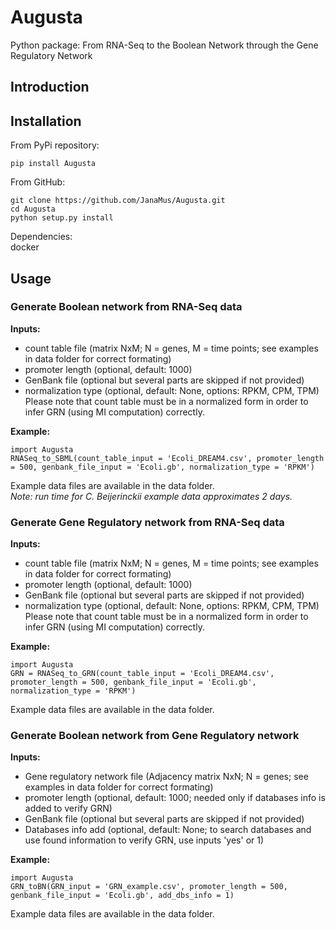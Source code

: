 # Augusta
Python package: From RNA-Seq to the Boolean Network through the Gene Regulatory Network

## Introduction

## Installation
From PyPi repository:
```
pip install Augusta
```
From GitHub:
```
git clone https://github.com/JanaMus/Augusta.git
cd Augusta
python setup.py install
```
Dependencies:<br />
docker

## Usage
### Generate Boolean network from RNA-Seq data
**Inputs:**<br />
- count table file (matrix NxM; N = genes, M =  time points; see examples in data folder for correct formating)<br />
- promoter length (optional, default: 1000)<br />
- GenBank file (optional but several parts are skipped if not provided)<br />
- normalization type (optional, default: None, options: RPKM, CPM, TPM)<br />
Please note that count table must be in a normalized form in order to infer GRN (using MI computation) correctly.

**Example:**
```
import Augusta
RNASeq_to_SBML(count_table_input = 'Ecoli_DREAM4.csv', promoter_length = 500, genbank_file_input = 'Ecoli.gb', normalization_type = 'RPKM')
```
Example data files are available in the data folder.<br />
*Note: run time for C. Beijerinckii example data approximates 2 days.*

### Generate Gene Regulatory network from RNA-Seq data
**Inputs:**<br />
- count table file (matrix NxM; N = genes, M =  time points; see examples in data folder for correct formating)<br />
- promoter length (optional, default: 1000)<br />
- GenBank file (optional but several parts are skipped if not provided)<br />
- normalization type (optional, default: None, options: RPKM, CPM, TPM)<br />
Please note that count table must be in a normalized form in order to infer GRN (using MI computation) correctly.

**Example:**
```
import Augusta
GRN = RNASeq_to_GRN(count_table_input = 'Ecoli_DREAM4.csv', promoter_length = 500, genbank_file_input = 'Ecoli.gb', normalization_type = 'RPKM')
```
Example data files are available in the data folder.

### Generate Boolean network from Gene Regulatory network
**Inputs:**<br />
- Gene regulatory network file (Adjacency matrix NxN; N = genes; see examples in data folder for correct formating)<br />
- promoter length (optional, default: 1000; needed only if databases info is added to verify GRN)<br />
- GenBank file (optional but several parts are skipped if not provided)<br />
- Databases info add (optional, default: None; to search databases and use found information to verify GRN, use inputs 'yes' or 1)<br />

**Example:**
```
import Augusta
GRN_toBN(GRN_input = 'GRN_example.csv', promoter_length = 500, genbank_file_input = 'Ecoli.gb', add_dbs_info = 1)
```
Example data files are available in the data folder.
